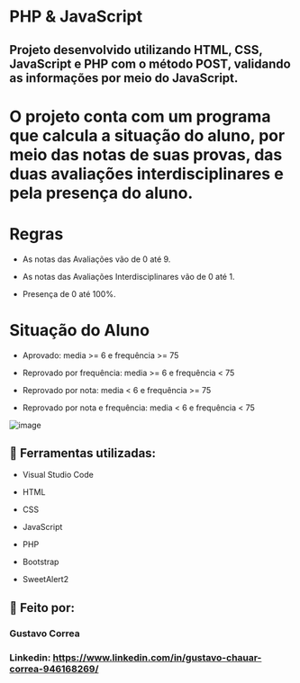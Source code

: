# PHP & JavaScript


## Projeto desenvolvido utilizando HTML, CSS, JavaScript e PHP com o método POST, validando as informações por meio do JavaScript.


# O projeto conta com um programa que calcula a situação do aluno, por meio das notas de suas provas, das duas avaliações interdisciplinares e pela presença do aluno.


# Regras

* As notas das Avaliações vão de 0 até 9.

* As notas das Avaliações Interdisciplinares vão de 0 até 1.

* Presença de 0 até 100%.


# Situação do Aluno

* Aprovado: media >= 6 e frequência >= 75
  
* Reprovado por frequência: media >= 6 e frequência < 75

* Reprovado por nota: media < 6 e frequência >= 75

* Reprovado por nota e frequência: media < 6 e frequência < 75


![image](https://github.com/ByGustavoo/PHP-JAVASCRIPT/assets/132701636/4962b3be-7280-4c71-b6d8-b2d9667ab757)


## 🚀 Ferramentas utilizadas:


* Visual Studio Code

* HTML

* CSS

* JavaScript

* PHP

* Bootstrap

* SweetAlert2


## 📝 Feito por:

### Gustavo Correa

### Linkedin: https://www.linkedin.com/in/gustavo-chauar-correa-946168269/
